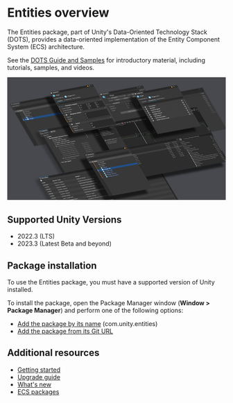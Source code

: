 # Entities overview

The Entities package, part of Unity's Data-Oriented Technology Stack (DOTS), provides a data-oriented implementation of the Entity Component System (ECS) architecture.

See the [DOTS Guide and Samples](https://github.com/Unity-Technologies/EntityComponentSystemSamples) for introductory material, including tutorials, samples, and videos.

![](images/entities-splash-image.png)

## Supported Unity Versions

* 2022.3 (LTS)
* 2023.3 (Latest Beta and beyond)

## Package installation

To use the Entities package, you must have a supported version of Unity installed.

To install the package, open the Package Manager window (**Window &gt; Package Manager**) and perform one of the following options:

* [Add the package by its name](xref:upm-ui-quick) (com.unity.entities)
* [Add the package from its Git URL](xref:upm-ui-giturl)

## Additional resources

* [Getting started](getting-started.md)
* [Upgrade guide](upgrade-guide.md)
* [What's new](whats-new.md)
* [ECS packages](ecs-packages.md)
